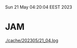 Sun 21 May 04:20:04 EEST 2023
# JAM
<a href='./cache/202305/21_04.log'>./cache/202305/21_04.log</a>
